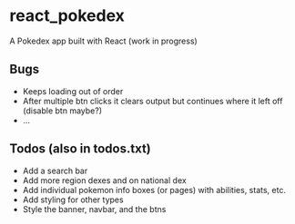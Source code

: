 # react_pokedex
A Pokedex app built with React (work in progress)
## Bugs
- Keeps loading out of order
- After multiple btn clicks it clears output but continues where it left off (disable btn maybe?)
- ...

## Todos (also in todos.txt)
- Add a search bar
- Add more region dexes and on national dex
- Add individual pokemon info boxes (or pages) with abilities, stats, etc.
- Add styling for other types
- Style the banner, navbar, and the btns
